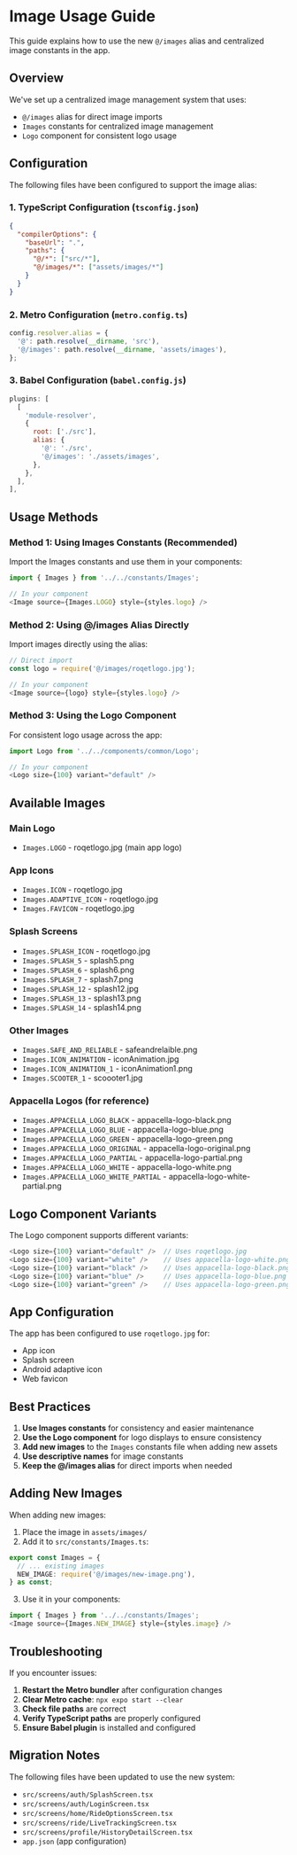 # Image Usage Guide

This guide explains how to use the new `@/images` alias and centralized image constants in the app.

## Overview

We've set up a centralized image management system that uses:
- `@/images` alias for direct image imports
- `Images` constants for centralized image management
- `Logo` component for consistent logo usage

## Configuration

The following files have been configured to support the image alias:

### 1. TypeScript Configuration (`tsconfig.json`)
```json
{
  "compilerOptions": {
    "baseUrl": ".",
    "paths": {
      "@/*": ["src/*"],
      "@/images/*": ["assets/images/*"]
    }
  }
}
```

### 2. Metro Configuration (`metro.config.ts`)
```typescript
config.resolver.alias = {
  '@': path.resolve(__dirname, 'src'),
  '@/images': path.resolve(__dirname, 'assets/images'),
};
```

### 3. Babel Configuration (`babel.config.js`)
```javascript
plugins: [
  [
    'module-resolver',
    {
      root: ['./src'],
      alias: {
        '@': './src',
        '@/images': './assets/images',
      },
    },
  ],
],
```

## Usage Methods

### Method 1: Using Images Constants (Recommended)

Import the Images constants and use them in your components:

```typescript
import { Images } from '../../constants/Images';

// In your component
<Image source={Images.LOGO} style={styles.logo} />
```

### Method 2: Using @/images Alias Directly

Import images directly using the alias:

```typescript
// Direct import
const logo = require('@/images/roqetlogo.jpg');

// In your component
<Image source={logo} style={styles.logo} />
```

### Method 3: Using the Logo Component

For consistent logo usage across the app:

```typescript
import Logo from '../../components/common/Logo';

// In your component
<Logo size={100} variant="default" />
```

## Available Images

### Main Logo
- `Images.LOGO` - roqetlogo.jpg (main app logo)

### App Icons
- `Images.ICON` - roqetlogo.jpg
- `Images.ADAPTIVE_ICON` - roqetlogo.jpg
- `Images.FAVICON` - roqetlogo.jpg

### Splash Screens
- `Images.SPLASH_ICON` - roqetlogo.jpg
- `Images.SPLASH_5` - splash5.png
- `Images.SPLASH_6` - splash6.png
- `Images.SPLASH_7` - splash7.png
- `Images.SPLASH_12` - splash12.jpg
- `Images.SPLASH_13` - splash13.png
- `Images.SPLASH_14` - splash14.png

### Other Images
- `Images.SAFE_AND_RELIABLE` - safeandrelaible.png
- `Images.ICON_ANIMATION` - iconAnimation.jpg
- `Images.ICON_ANIMATION_1` - iconAnimation1.png
- `Images.SCOOTER_1` - scoooter1.jpg

### Appacella Logos (for reference)
- `Images.APPACELLA_LOGO_BLACK` - appacella-logo-black.png
- `Images.APPACELLA_LOGO_BLUE` - appacella-logo-blue.png
- `Images.APPACELLA_LOGO_GREEN` - appacella-logo-green.png
- `Images.APPACELLA_LOGO_ORIGINAL` - appacella-logo-original.png
- `Images.APPACELLA_LOGO_PARTIAL` - appacella-logo-partial.png
- `Images.APPACELLA_LOGO_WHITE` - appacella-logo-white.png
- `Images.APPACELLA_LOGO_WHITE_PARTIAL` - appacella-logo-white-partial.png

## Logo Component Variants

The Logo component supports different variants:

```typescript
<Logo size={100} variant="default" />  // Uses roqetlogo.jpg
<Logo size={100} variant="white" />    // Uses appacella-logo-white.png
<Logo size={100} variant="black" />    // Uses appacella-logo-black.png
<Logo size={100} variant="blue" />     // Uses appacella-logo-blue.png
<Logo size={100} variant="green" />    // Uses appacella-logo-green.png
```

## App Configuration

The app has been configured to use `roqetlogo.jpg` for:
- App icon
- Splash screen
- Android adaptive icon
- Web favicon

## Best Practices

1. **Use Images constants** for consistency and easier maintenance
2. **Use the Logo component** for logo displays to ensure consistency
3. **Add new images** to the `Images` constants file when adding new assets
4. **Use descriptive names** for image constants
5. **Keep the @/images alias** for direct imports when needed

## Adding New Images

When adding new images:

1. Place the image in `assets/images/`
2. Add it to `src/constants/Images.ts`:
```typescript
export const Images = {
  // ... existing images
  NEW_IMAGE: require('@/images/new-image.png'),
} as const;
```

3. Use it in your components:
```typescript
import { Images } from '../../constants/Images';
<Image source={Images.NEW_IMAGE} style={styles.image} />
```

## Troubleshooting

If you encounter issues:

1. **Restart the Metro bundler** after configuration changes
2. **Clear Metro cache**: `npx expo start --clear`
3. **Check file paths** are correct
4. **Verify TypeScript paths** are properly configured
5. **Ensure Babel plugin** is installed and configured

## Migration Notes

The following files have been updated to use the new system:
- `src/screens/auth/SplashScreen.tsx`
- `src/screens/auth/LoginScreen.tsx`
- `src/screens/home/RideOptionsScreen.tsx`
- `src/screens/ride/LiveTrackingScreen.tsx`
- `src/screens/profile/HistoryDetailScreen.tsx`
- `app.json` (app configuration) 